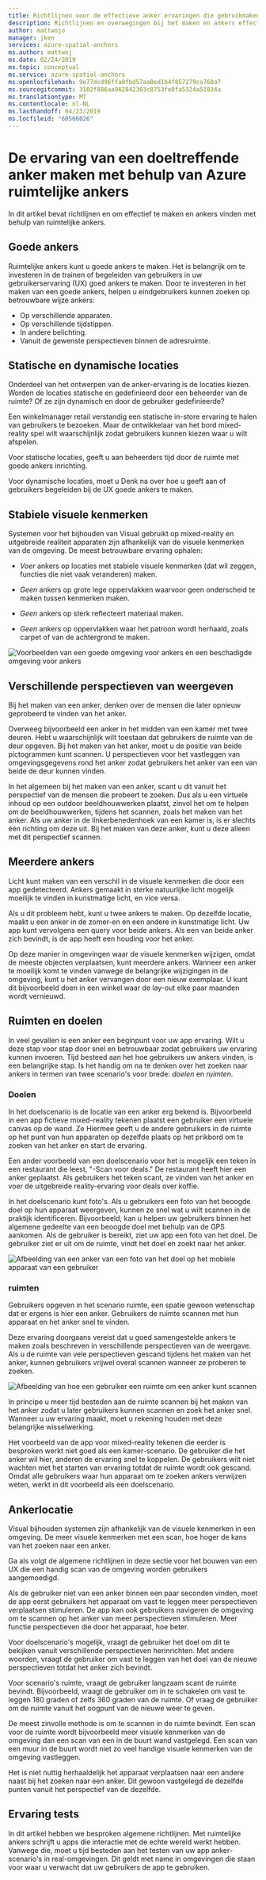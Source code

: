 ```yaml
---
title: Richtlijnen voor de effectieve anker ervaringen die gebruikmaken van Azure ruimtelijke ankers | Microsoft Docs
description: Richtlijnen en overwegingen bij het maken en ankers effectief zoeken met behulp van Azure ruimtelijke ankers.
author: mattwojo
manager: jken
services: azure-spatial-anchors
ms.author: mattwoj
ms.date: 02/24/2019
ms.topic: conceptual
ms.service: azure-spatial-anchors
ms.openlocfilehash: 9e77dcd96ffa0fbd57aa0ed1b4f857279ca768a7
ms.sourcegitcommit: 3102f886aa962842303c8753fe8fa5324a52834a
ms.translationtype: MT
ms.contentlocale: nl-NL
ms.lasthandoff: 04/23/2019
ms.locfileid: "60566026"
---
```

# <a name="create-an-effective-anchor-experience-by-using-azure-spatial-anchors"></a>De ervaring van een doeltreffende anker maken met behulp van Azure ruimtelijke ankers

In dit artikel bevat richtlijnen en om effectief te maken en ankers vinden met behulp van ruimtelijke ankers.

## <a name="good-anchors"></a>Goede ankers

Ruimtelijke ankers kunt u goede ankers te maken. Het is belangrijk om te investeren in de trainen of begeleiden van gebruikers in uw gebruikerservaring (UX) goed ankers te maken. Door te investeren in het maken van een goede ankers, helpen u eindgebruikers kunnen zoeken op betrouwbare wijze ankers:

- Op verschillende apparaten.
- Op verschillende tijdstippen.
- In andere belichting.
- Vanuit de gewenste perspectieven binnen de adresruimte.

## <a name="static-and-dynamic-locations"></a>Statische en dynamische locaties

Onderdeel van het ontwerpen van de anker-ervaring is de locaties kiezen. Worden de locaties statische en gedefinieerd door een beheerder van de ruimte? Of ze zijn dynamisch en door de gebruiker gedefinieerde?

Een winkelmanager retail verstandig een statische in-store ervaring te halen van gebruikers te bezoeken. Maar de ontwikkelaar van het bord mixed-reality spel wilt waarschijnlijk zodat gebruikers kunnen kiezen waar u wilt afspelen.

Voor statische locaties, geeft u aan beheerders tijd door de ruimte met goede ankers inrichting.

Voor dynamische locaties, moet u Denk na over hoe u geeft aan of gebruikers begeleiden bij de UX goede ankers te maken.

## <a name="stable-visual-features"></a>Stabiele visuele kenmerken

Systemen voor het bijhouden van Visual gebruikt op mixed-reality en uitgebreide realiteit apparaten zijn afhankelijk van de visuele kenmerken van de omgeving. De meest betrouwbare ervaring ophalen:  

- *Voer* ankers op locaties met stabiele visuele kenmerken (dat wil zeggen, functies die niet vaak veranderen) maken.

- *Geen* ankers op grote lege oppervlakken waarvoor geen onderscheid te maken tussen kenmerken maken.

- *Geen* ankers op sterk reflecteert materiaal maken.

- *Geen* ankers op oppervlakken waar het patroon wordt herhaald, zoals carpet of van de achtergrond te maken.

![Voorbeelden van een goede omgeving voor ankers en een beschadigde omgeving voor ankers](./media/stable-visual.png)

## <a name="various-viewing-perspectives"></a>Verschillende perspectieven van weergeven

Bij het maken van een anker, denken over de mensen die later opnieuw geprobeerd te vinden van het anker.

Overweeg bijvoorbeeld een anker in het midden van een kamer met twee deuren. Hebt u waarschijnlijk wilt toestaan dat gebruikers de ruimte van de deur opgeven. Bij het maken van het anker, moet u de positie van beide pictogrammen kunt scannen. U perspectieven voor het vastleggen van omgevingsgegevens rond het anker zodat gebruikers het anker van een van beide de deur kunnen vinden.

In het algemeen bij het maken van een anker, scant u dit vanuit het perspectief van de mensen die probeert te zoeken. Dus als u een virtuele inhoud op een outdoor beeldhouwwerken plaatst, zinvol het om te helpen om de beeldhouwwerken, tijdens het scannen, zoals het maken van het anker. Als uw anker in de linkerbenedenhoek van een kamer is, is er slechts één richting om deze uit. Bij het maken van deze anker, kunt u deze alleen met dit perspectief scannen.

## <a name="multiple-anchors"></a>Meerdere ankers

Licht kunt maken van een verschil in de visuele kenmerken die door een app gedetecteerd. Ankers gemaakt in sterke natuurlijke licht mogelijk moeilijk te vinden in kunstmatige licht, en vice versa.  

Als u dit probleem hebt, kunt u twee ankers te maken. Op dezelfde locatie, maakt u een anker in de zomer-en en een andere in kunstmatige licht. Uw app kunt vervolgens een query voor beide ankers. Als een van beide anker zich bevindt, is de app heeft een houding voor het anker. 

Op deze manier in omgevingen waar de visuele kenmerken wijzigen, omdat de meeste objecten verplaatsen, kunt meerdere ankers. Wanneer een anker te moeilijk komt te vinden vanwege de belangrijke wijzigingen in de omgeving, kunt u het anker vervangen door een nieuw exemplaar. U kunt dit bijvoorbeeld doen in een winkel waar de lay-out elke paar maanden wordt vernieuwd.

## <a name="targets-and-rooms"></a>Ruimten en doelen

In veel gevallen is een anker een beginpunt voor uw app ervaring. Wilt u deze stap voor stap door snel en betrouwbaar zodat gebruikers uw ervaring kunnen invoeren. Tijd besteed aan het hoe gebruikers uw ankers vinden, is een belangrijke stap. Is het handig om na te denken over het zoeken naar ankers in termen van twee scenario's voor brede: *doelen* en *ruimten*.

### <a name="targets"></a>Doelen

In het doelscenario is de locatie van een anker erg bekend is. Bijvoorbeeld in een app fictieve mixed-reality tekenen plaatst een gebruiker een virtuele canvas op de wand. Ze Hiermee geeft u de andere gebruikers in de ruimte op het punt van hun apparaten op dezelfde plaats op het prikbord om te zoeken van het anker en start de ervaring.  

Een ander voorbeeld van een doelscenario voor het is mogelijk een teken in een restaurant die leest, "-Scan voor deals." De restaurant heeft hier een anker geplaatst. Als gebruikers het teken scant, ze vinden van het anker en voer de uitgebreide reality-ervaring voor deals over koffie.

In het doelscenario kunt foto's. Als u gebruikers een foto van het beoogde doel op hun apparaat weergeven, kunnen ze snel wat u wilt scannen in de praktijk identificeren. Bijvoorbeeld, kan u helpen uw gebruikers binnen het algemene gedeelte van een beoogde doel met behulp van de GPS aankomen. Als de gebruiker is bereikt, ziet uw app een foto van het doel. De gebruiker ziet er uit om de ruimte, vindt het doel en zoekt naar het anker.

![Afbeelding van een anker van een foto van het doel op het mobiele apparaat van een gebruiker](./media/start-here-edit.png)

### <a name="rooms"></a>ruimten

Gebruikers opgeven in het scenario ruimte, een spatie gewoon wetenschap dat er ergens is hier een anker. Gebruikers de ruimte scannen met hun apparaat en het anker snel te vinden.

Deze ervaring doorgaans vereist dat u goed samengestelde ankers te maken zoals beschreven in verschillende perspectieven van de weergave. Als u de ruimte van vele perspectieven gescand tijdens het maken van het anker, kunnen gebruikers vrijwel overal scannen wanneer ze proberen te zoeken.

![Afbeelding van hoe een gebruiker een ruimte om een anker kunt scannen](./media/scan-room.png)

In principe u meer tijd besteden aan de ruimte scannen bij het maken van het anker zodat u later gebruikers kunnen scannen en zoek het anker snel. Wanneer u uw ervaring maakt, moet u rekening houden met deze belangrijke wisselwerking.

Het voorbeeld van de app voor mixed-reality tekenen die eerder is besproken werkt niet goed als een kamer-scenario. De gebruiker die het anker wil hier, anderen de ervaring snel te koppelen. De gebruikers wilt niet wachten met het starten van ervaring totdat de ruimte wordt ook gescand. Omdat alle gebruikers waar hun apparaat om te zoeken ankers verwijzen weten, werkt in dit voorbeeld als een doelscenario.

## <a name="anchor-location"></a>Ankerlocatie

Visual bijhouden systemen zijn afhankelijk van de visuele kenmerken in een omgeving. De meer visuele kenmerken met een scan, hoe hoger de kans van het zoeken naar een anker.

Ga als volgt de algemene richtlijnen in deze sectie voor het bouwen van een UX die een handig scan van de omgeving worden gebruikers aangemoedigd.

Als de gebruiker niet van een anker binnen een paar seconden vinden, moet de app eerst gebruikers het apparaat om vast te leggen meer perspectieven verplaatsen stimuleren. De app kan ook gebruikers navigeren de omgeving om te scannen op het anker van meer perspectieven stimuleren. Meer functie perspectieven die door het apparaat, hoe beter.

Voor doelscenario's mogelijk, vraagt de gebruiker het doel om dit te bekijken vanuit verschillende perspectieven herinrichten. Met andere woorden, vraagt de gebruiker om vast te leggen van het doel van de nieuwe perspectieven totdat het anker zich bevindt.

Voor scenario's ruimte, vraagt de gebruiker langzaam scant de ruimte bevindt. Bijvoorbeeld, vraagt de gebruiker om in te schakelen om vast te leggen 180 graden of zelfs 360 graden van de ruimte. Of vraag de gebruiker om de ruimte vanuit het oogpunt van de nieuwe weer te geven. 

De meest zinvolle methode is om te scannen in de ruimte bevindt. Een scan voor de ruimte wordt bijvoorbeeld meer visuele kenmerken van de omgeving dan een scan van een in de buurt wand vastgelegd. Een scan van een muur in de buurt wordt niet zo veel handige visuele kenmerken van de omgeving vastleggen.

Het is niet nuttig herhaaldelijk het apparaat verplaatsen naar een andere naast bij het zoeken naar een anker. Dit gewoon vastgelegd de dezelfde punten vanuit het perspectief van de dezelfde.

## <a name="experience-tests"></a>Ervaring tests

In dit artikel hebben we besproken algemene richtlijnen. Met ruimtelijke ankers schrijft u apps die interactie met de echte wereld werkt hebben. Vanwege die, moet u tijd besteden aan het testen van uw app anker-scenario's in real-omgevingen. Dit geldt met name in omgevingen die staan voor waar u verwacht dat uw gebruikers de app te gebruiken.
